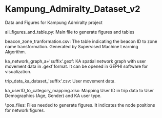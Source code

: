 # Kampung_Admiralty_Dataset_v2
Data and Figures for Kampung Admiralty project


all_figures_and_table.py: Main file to generate figures and tables

beacon_zone_tranformation.csv: The table indicating the beacon ID to zone name transformation. Generated by Supervised Machine Learning Algorithm.

ka_network_graph_a+'suffix'.gexf: KA spatial network graph with user movement data in .gexf format. It can be opened in GEPHI software for visualization.

trip_data_ka_dataset_'suffix'.csv: User movement data. 

ka_userID_to_category_mapping.xlsx: Mapping User ID in trip data to User Demographics (Age, Gender) and KA user type.

\pos_files\: Files needed to generate figures. It indicates the node positions for network figures.
